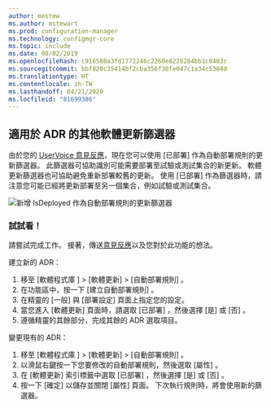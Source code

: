 ```yaml
---
author: mestew
ms.author: mstewart
ms.prod: configuration-manager
ms.technology: configmgr-core
ms.topic: include
ms.date: 08/02/2019
ms.openlocfilehash: c916580a3fd1772246c2260e8228284bb1c0483c
ms.sourcegitcommit: bbf820c35414bf2cba356f30fe047c1a34c5384d
ms.translationtype: HT
ms.contentlocale: zh-TW
ms.lasthandoff: 04/21/2020
ms.locfileid: "81699386"
---
```

## <a name="additional-software-update-filter-for-adrs"></a>適用於 ADR 的其他軟體更新篩選器

由於您的 [UserVoice 意見反應](https://configurationmanager.uservoice.com/forums/300492-ideas/suggestions/18966352-adr-new-search-criteria-deployed-yes-no)，現在您可以使用 [已部署]  作為自動部署規則的更新篩選器。 此篩選器可協助識別可能需要部署至試驗或測試集合的新更新。 軟體更新篩選器也可協助避免重新部署較舊的更新。 使用 [已部署]  作為篩選器時，請注意您可能已經將更新部署至另一個集合，例如試驗或測試集合。

![新增 IsDeployed 作為自動部署規則的更新篩選器](../../media/4852033-isdeployed-adr-filter.png)

### <a name="try-it-out"></a>試試看！

請嘗試完成工作。 接著，傳送[意見反應](../../../../understand/find-help.md#product-feedback)以及您對於此功能的想法。

建立新的 ADR：

1. 移至 [軟體程式庫 ]   > [軟體更新]   > [自動部署規則]  。
1. 在功能區中，按一下 [建立自動部署規則]  。
1. 在精靈的 [一般]  與 [部署設定]  頁面上指定您的設定。
1. 當您進入 [軟體更新]  頁面時，請選取 [已部署]  ，然後選擇 [是]  或 [否]  。
1. 遵循精靈的其餘部分，完成其餘的 ADR 選取項目。

變更現有的 ADR：

1. 移至 [軟體程式庫 ]   > [軟體更新]   > [自動部署規則]  。
1. 以滑鼠右鍵按一下您要修改的自動部署規則，然後選取 [屬性]  。
1. 在 [軟體更新]  索引標籤中選取 [已部署]  ，然後選擇 [是]  或 [否]  。 
1. 按一下 [確定]  以儲存並關閉 [屬性] 頁面。 下次執行規則時，將會使用新的篩選器。

